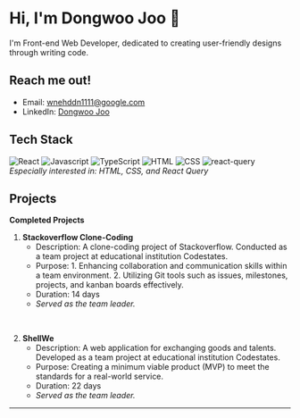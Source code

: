 # Hi, I'm Dongwoo Joo 👋
I'm Front-end Web Developer, dedicated to creating user-friendly designs through writing code.

## Reach me out!
- Email: [wnehddn1111@google.com](mailto:wnehddn1111@google.com)
- LinkedIn: [Dongwoo Joo](https://www.linkedin.com/in/dongwoo-joo-5a3252226/)

## Tech Stack
![React](https://img.shields.io/badge/-React-61DAFB?logo=react&logoColor=white&style=flat)
![Javascript](https://img.shields.io/badge/-JavaScript-F7DF1E?logo=javascript&logoColor=black&style=flat)
![TypeScript](https://img.shields.io/badge/-TypeScript-3178C6?logo=typescript&logoColor=white&style=flat)
![HTML](https://img.shields.io/badge/-HTML5-E34F26?logo=html5&logoColor=white&style=flat)
![CSS](https://img.shields.io/badge/-CSS3-1572B6?logo=css3&logoColor=white&style=flat)
![react-query](https://img.shields.io/badge/-React%20Query-000000?logo=react-query&logoColor=61DAFB&style=flat)
<br>
*Especially interested in: HTML, CSS, and React Query*

## Projects
**Completed Projects**
<br>

1. **Stackoverflow Clone-Coding**
   - Description: A clone-coding project of Stackoverflow. Conducted as a team project at educational institution Codestates.
   - Purpose: 1. Enhancing collaboration and communication skills within a team environment. 2. Utilizing Git tools such as issues, milestones, projects, and kanban boards effectively.
   - Duration: 14 days
   - *Served as the team leader.*
<br>

2. **ShellWe**
   - Description: A web application for exchanging goods and talents. Developed as a team project at educational institution Codestates.
   - Purpose: Creating a minimum viable product (MVP) to meet the standards for a real-world service.
   - Duration: 22 days
   - *Served as the team leader.*

---
